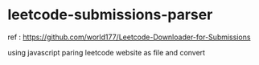 # leetcode-submissions-parser

ref : https://github.com/world177/Leetcode-Downloader-for-Submissions

using javascript paring leetcode website as file and convert
